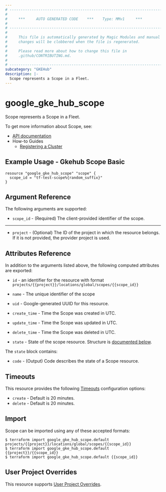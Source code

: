 ```yaml
---
# ----------------------------------------------------------------------------
#
#     ***     AUTO GENERATED CODE    ***    Type: MMv1     ***
#
# ----------------------------------------------------------------------------
#
#     This file is automatically generated by Magic Modules and manual
#     changes will be clobbered when the file is regenerated.
#
#     Please read more about how to change this file in
#     .github/CONTRIBUTING.md.
#
# ----------------------------------------------------------------------------
subcategory: "GKEHub"
description: |-
  Scope represents a Scope in a Fleet.
---
```


# google\_gke\_hub\_scope

Scope represents a Scope in a Fleet.


To get more information about Scope, see:

* [API documentation](https://cloud.google.com/anthos/fleet-management/docs/reference/rest/v1/projects.locations.scopes)
* How-to Guides
    * [Registering a Cluster](https://cloud.google.com/anthos/multicluster-management/connect/registering-a-cluster#register_cluster)

## Example Usage - Gkehub Scope Basic


```hcl
resource "google_gke_hub_scope" "scope" {
  scope_id = "tf-test-scope%{random_suffix}"
}
```

## Argument Reference

The following arguments are supported:


* `scope_id` -
  (Required)
  The client-provided identifier of the scope.


- - -


* `project` - (Optional) The ID of the project in which the resource belongs.
    If it is not provided, the provider project is used.


## Attributes Reference

In addition to the arguments listed above, the following computed attributes are exported:

* `id` - an identifier for the resource with format `projects/{{project}}/locations/global/scopes/{{scope_id}}`

* `name` -
  The unique identifier of the scope

* `uid` -
  Google-generated UUID for this resource.

* `create_time` -
  Time the Scope was created in UTC.

* `update_time` -
  Time the Scope was updated in UTC.

* `delete_time` -
  Time the Scope was deleted in UTC.

* `state` -
  State of the scope resource.
  Structure is [documented below](#nested_state).


<a name="nested_state"></a>The `state` block contains:

* `code` -
  (Output)
  Code describes the state of a Scope resource.

## Timeouts

This resource provides the following
[Timeouts](https://developer.hashicorp.com/terraform/plugin/sdkv2/resources/retries-and-customizable-timeouts) configuration options:

- `create` - Default is 20 minutes.
- `delete` - Default is 20 minutes.

## Import


Scope can be imported using any of these accepted formats:

```
$ terraform import google_gke_hub_scope.default projects/{{project}}/locations/global/scopes/{{scope_id}}
$ terraform import google_gke_hub_scope.default {{project}}/{{scope_id}}
$ terraform import google_gke_hub_scope.default {{scope_id}}
```

## User Project Overrides

This resource supports [User Project Overrides](https://registry.terraform.io/providers/hashicorp/google/latest/docs/guides/provider_reference#user_project_override).
